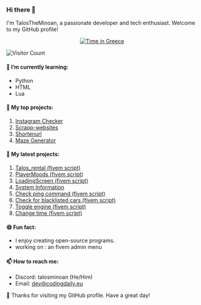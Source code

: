### Hi there 👋

I'm TalosTheMinoan, a passionate developer and tech enthusiast. Welcome to my GitHub profile!


<div align="center">

[![Time in Greece](https://img.shields.io/badge/dynamic/json?label=Time%20in%20Greece&query=datetime&url=https://worldtimeapi.org/api/timezone/Europe/Athens&color=blue)](https://time.is/Greece)

</div>


![Visitor Count](https://profile-counter.glitch.me/TalosTheMinoan/count.svg)

#### 🌱 I’m currently learning:
- Python
- HTML
- Lua

#### 💼 My top projects:
1. [Instagram Checker](https://github.com/TalosTheMinoan/instagramchecker)
2. [Scrapp-websites](https://github.com/TalosTheMinoan/Scrapp-websites)
3. [Shortenurl](https://github.com/TalosTheMinoan/Shortenurl)
4. [Maze Generator](https://github.com/TalosTheMinoan/Random-maze-generator)

   
#### 💼 My latest projects:
1. [Talos_rental (fivem script)](https://github.com/TalosTheMinoan/Talos_rental)
2. [PlayerMoods (fivem script)](https://github.com/TalosTheMinoan/Playermood)
3. [LoadingScreen (fivem script)](https://github.com/TalosTheMinoan/LoadingScreen)
4. [System Information](https://github.com/TalosTheMinoan/System-Information)
5. [Check ping command (fivem script)](https://github.com/TalosTheMinoan/Check-ping)
6. [Check for blacklisted cars (fivem script)](https://github.com/TalosTheMinoan/Blacklist-Vehicles)
7. [Toggle engine (fivem script)](https://github.com/TalosTheMinoan/Toggle-engine)
8. [Change time (fivem script)](https://github.com/TalosTheMinoan/Change-time)

#### 😄 Fun fact:
- I enjoy creating open-source programs.
- working on : an fivem admin menu

#### 📫 How to reach me:
- Discord: talosminoan (He/Him)
- Email:   dev@codingdaily.eu

🎉 Thanks for visiting my GitHub profile. Have a great day!
